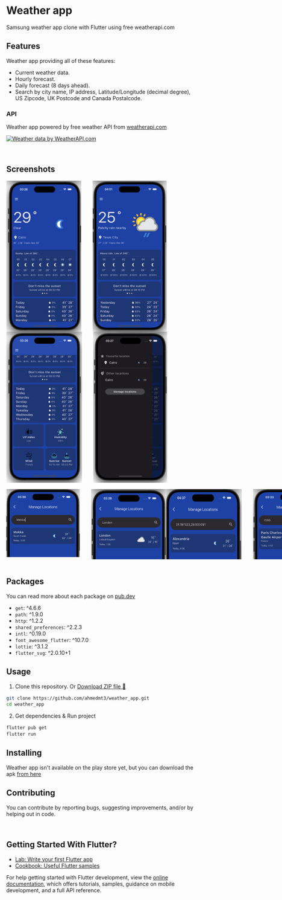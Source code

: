 # Weather app

Samsung weather app clone with Flutter using free weatherapi.com

## Features
Weather app providing all of these features:
- Current weather data.
- Hourly forecast.
- Daily forecast (8 days ahead).
- Search by city name, IP address, Latitude/Longitude (decimal degree), US Zipcode, UK Postcode and Canada Postalcode.

### API
Weather app powered by free weather API from [weatherapi.com](https://www.weatherapi.com)

<a href="https://www.weatherapi.com/" title="Free Weather API"><img src='https://cdn.weatherapi.com/v4/images/weatherapi_logo.png' alt="Weather data by WeatherAPI.com" border="0"></a>

<br>

## Screenshots

<div style="display: flex;">
  <img src="assets/screenshots/home.png" alt="Cairo Weather Screenshot" height="400" style="margin-right: 30px;">
  <img src="assets/screenshots/home2.png" alt="Texas Cairo Weather Screenshot" height="400">
</div>
<div style="display: flex;">
  <img src="assets/screenshots/details.png" alt="Details Home Page" height="400" style="margin-right: 30px;">
  <img src="assets/screenshots/drawer.png" alt="Drawer Screenshot" height="400">
</div>
<br>
<div style="display: flex;">
  <img src="assets/screenshots/search1.png" alt="Search Page" height="180" style="margin-right: 30px;">
  <img src="assets/screenshots/search2.png" alt="Search Page" width="200">
   <img src="assets/screenshots/search3.png" alt="Search Page" width="200" style="margin-right: 30px;">
  <img src="assets/screenshots/search4.png" alt="Search Page" width="200">
</div>
<br>


## Packages
You can read more about each package on [pub.dev](https://www.pub.dev)

- `get`: ^4.6.6
- `path`: ^1.9.0
- `http`: ^1.2.2
- `shared_preferences`: ^2.2.3
- `intl`: ^0.19.0
- `font_awesome_flutter`: ^10.7.0
- `lottie`: ^3.1.2
- `flutter_svg`: ^2.0.10+1

## Usage
1. Clone this repository. Or [Download ZIP file 📁](https://github.com/ahmedmt3/weather_app/archive/refs/heads/main.zip)
```bash
git clone https://github.com/ahmedmt3/weather_app.git
cd weather_app
```
2. Get dependencies & Run project

```bash
flutter pub get
flutter run
```
## Installing
Weather app isn't available on the play store yet, but you can download the apk [from here]()

## Contributing
You can contribute by reporting bugs, suggesting improvements, and/or by helping out in code.

</br>

## Getting Started With Flutter?

- [Lab: Write your first Flutter app](https://docs.flutter.dev/get-started/codelab)
- [Cookbook: Useful Flutter samples](https://docs.flutter.dev/cookbook)

For help getting started with Flutter development, view the
[online documentation](https://docs.flutter.dev/), which offers tutorials,
samples, guidance on mobile development, and a full API reference.
